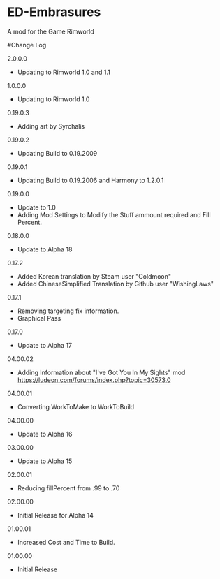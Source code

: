 # ED-Embrasures
A mod for the Game Rimworld


#Change Log

2.0.0.0
 * Updating to Rimworld 1.0 and 1.1

1.0.0.0
 * Updating to Rimworld 1.0

0.19.0.3
* Adding art by Syrchalis

0.19.0.2
* Updating Build to 0.19.2009

0.19.0.1
* Updating Build to 0.19.2006 and Harmony to 1.2.0.1

0.19.0.0
* Update to 1.0
* Adding Mod Settings to Modify the Stuff ammount required and Fill Percent.

0.18.0.0
* Update to Alpha 18

0.17.2
* Added Korean translation by Steam user "Coldmoon"
* Added ChineseSimplified Translation by Github user "WishingLaws"

0.17.1
* Removing targeting fix information.
* Graphical Pass

0.17.0
* Update to Alpha 17

04.00.02
* Adding Information about "I've Got You In My Sights" mod https://ludeon.com/forums/index.php?topic=30573.0

04.00.01
* Converting WorkToMake to WorkToBuild

04.00.00
* Update to Alpha 16

03.00.00
* Update to Alpha 15

02.00.01
* Reducing fillPercent from .99 to .70

02.00.00
* Initial Release for Alpha 14

01.00.01
* Increased Cost and Time to Build.

01.00.00
* Initial Release